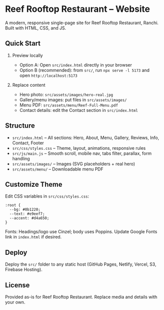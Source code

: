 # Reef Rooftop Restaurant – Website

A modern, responsive single-page site for Reef Rooftop Restaurant, Ranchi. Built with HTML, CSS, and JS.

## Quick Start

1. Preview locally
   - Option A: Open `src/index.html` directly in your browser
   - Option B (recommended): from `src/`, run `npx serve -l 5173` and open `http://localhost:5173`

2. Replace content
   - Hero photo: `src/assets/images/hero-real.jpg`
   - Gallery/menu images: put files in `src/assets/images/`
   - Menu PDF: `src/assets/menu/Reef-Full-Menu.pdf`
   - Contact details: edit the Contact section in `src/index.html`

## Structure

- `src/index.html` – All sections: Hero, About, Menu, Gallery, Reviews, Info, Contact, Footer
- `src/css/styles.css` – Theme, layout, animations, responsive rules
- `src/js/main.js` – Smooth scroll, mobile nav, tabs filter, parallax, form handling
- `src/assets/images/` – Images (SVG placeholders + real hero)
- `src/assets/menu/` – Downloadable menu PDF

## Customize Theme

Edit CSS variables in `src/css/styles.css`:

```
:root {
  --bg: #0b1220;
  --text: #e9eef7;
  --accent: #d4a650;
}
```

Fonts: Headings/logo use Cinzel; body uses Poppins. Update Google Fonts link in `index.html` if desired.

## Deploy

Deploy the `src/` folder to any static host (GitHub Pages, Netlify, Vercel, S3, Firebase Hosting).

## License

Provided as-is for Reef Rooftop Restaurant. Replace media and details with your own.